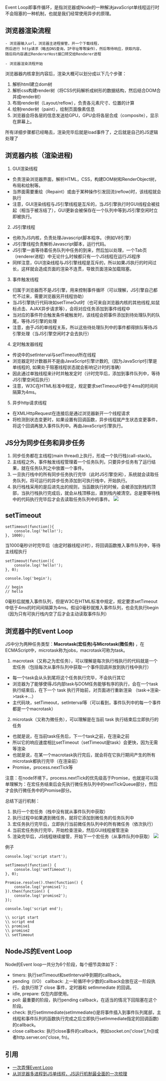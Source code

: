 Event Loop即事件循环，是指浏览器或Node的一种解决javaScript单线程运行时不会阻塞的一种机制，也就是我们经常使用异步的原理。

## 浏览器渲染流程
```
- 浏览器输入url，浏览器主进程接管，开一个下载线程，
然后进行 http请求（略去DNS查询，IP寻址等等操作），然后等待响应，获取内容，
随后将内容通过RendererHost接口转交给Renderer进程

- 浏览器渲染流程开始
```
浏览器器内核拿到内容后，渲染大概可以划分成以下几个步骤：
1. 解析html建立dom树
2. 解析css构建render树（将CSS代码解析成树形的数据结构，然后结合DOM合并成render树）
3. 布局render树（Layout/reflow），负责各元素尺寸、位置的计算
4. 绘制render树（paint），绘制页面像素信息
5. 浏览器会将各层的信息发送给GPU，GPU会将各层合成（composite），显示在屏幕上。

所有详细步骤都已经略去，渲染完毕后就是load事件了，之后就是自己的JS逻辑处理了

## 浏览器内核（渲染进程)
1. GUI渲染线程
* 负责渲染浏览器界面，解析HTML，CSS，构建DOM树和RenderObject树，布局和绘制等。
* 当界面需要重绘（Repaint）或由于某种操作引发回流(reflow)时，该线程就会执行
* 注意，GUI渲染线程与JS引擎线程是互斥的，当JS引擎执行时GUI线程会被挂起（相当于被冻结了），GUI更新会被保存在一个队列中等到JS引擎空闲时立即被执行。
2. JS引擎线程
* 也称为JS内核，负责处理Javascript脚本程序。（例如V8引擎）
* JS引擎线程负责解析Javascript脚本，运行代码。
* JS引擎一直等待着任务队列中任务的到来，然后加以处理，一个Tab页（renderer进程）中无论什么时候都只有一个JS线程在运行JS程序
* 同样注意，GUI渲染线程与JS引擎线程是互斥的，所以如果JS执行的时间过长，这样就会造成页面的渲染不连贯，导致页面渲染加载阻塞。
3. 事件触发线程
* 归属于浏览器而不是JS引擎，用来控制事件循环（可以理解，JS引擎自己都忙不过来，需要浏览器另开线程协助）
* 当JS引擎执行代码块如setTimeOut时（也可来自浏览器内核的其他线程,如鼠标点击、AJAX异步请求等），会将对应任务添加到事件线程中
* 当对应的事件符合触发条件被触发时，该线程会把事件添加到待处理队列的队尾，等待JS引擎的处理
* 注意，由于JS的单线程关系，所以这些待处理队列中的事件都得排队等待JS引擎处理（当JS引擎空闲时才会去执行）
4. 定时触发器线程
* 传说中的setInterval与setTimeout所在线程
* 浏览器定时计数器并不是由JavaScript引擎计数的,（因为JavaScript引擎是单线程的, 如果处于阻塞线程状态就会影响记计时的准确）
* 因此通过单独线程来计时并触发定时（计时完毕后，添加到事件队列中，等待JS引擎空闲后执行）
* 注意，W3C在HTML标准中规定，规定要求setTimeout中低于4ms的时间间隔算为4ms。
5. 异步http请求线程
* 在XMLHttpRequest在连接后是通过浏览器新开一个线程请求
* 将检测到状态变更时，如果设置有回调函数，异步线程就产生状态变更事件，将这个回调再放入事件队列中。再由JavaScript引擎执行。

## JS分为同步任务和异步任务
1. 同步任务都在主线程(main thread)上执行，形成一个执行栈(call-stack)。
2. 主线程之外，事件触发线程管理着一个任务队列，只要异步任务有了运行结果，就在任务队列之中放置一个事件。
3. 一旦执行栈中的所有同步任务执行完毕（此时JS引擎空闲），系统就会读取任务队列，将可运行的异步任务添加到可执行栈中，开始执行。
4.  执行栈栈采用的是后进先出的规则，当函数执行的时候，会被添加到栈的顶部，当执行栈执行完成后，就会从栈顶移出，直到栈内被清空。总是要等待栈中的代码执行完毕后才会去读取任务队列中的事件。
![](https://github.com/wangyuanfen/study-notes/blob/master/image/1563463752828.jpg?raw=true)

## setTimeout
```
setTimeout(function(){
    console.log('hello!');
}, 1000);
```
当1000毫秒计时完毕后（由定时器线程计时），将回调函数推入事件队列中，等待主线程执行
```
setTimeout(function(){
    console.log('hello!');
}, 0);

console.log('begin');

// begin
// hello
```
0毫秒后就推入事件队列，但是W3C在HTML标准中规定，规定要求setTimeout中低于4ms的时间间隔算为4ms。假设0毫秒就推入事件队列，也会先执行begin（因为只有可执行栈内空了后才会主动读取事件队列）

## 浏览器中的Event Loop
JS中分为两种任务类型：**Macrotask(宏任务)与Microtask(微任务)** ，在ECMAScript中，microtask称为jobs，macrotask可称为task。

1. macrotask（又称之为宏任务），可以理解是每次执行栈执行的代码就是一个宏任务（包括每次从事件队列中获取一个事件回调并放到执行栈中执行）
* 每一个task会从头到尾将这个任务执行完毕，不会执行其它
* 浏览器为了能够使得JS内部task与DOM任务能够有序的执行，会在一个task执行结束后，在下一个 task 执行开始前，对页面进行重新渲染
（task->渲染->task->...）
* 主代码块，setTimeout，setInterval等（可以看到，事件队列中的每一个事件都是一个macrotask）
2. microtask（又称为微任务），可以理解是在当前 task 执行结束后立即执行的任务
* 也就是说，在当前task任务后，下一个task之前，在渲染之前
* 所以它的响应速度相比setTimeout（setTimeout是task）会更快，因为无需等渲染
* 也就是说，在某一个macrotask执行完后，就会将在它执行期间产生的所有microtask都执行完毕（在渲染前）
* Promise，process.nextTick等

注意：在node环境下，process.nextTick的优先级高于Promise，也就是可以简单理解为：在宏任务结束后会先执行微任务队列中的nextTickQueue部分，然后才会执行微任务中的Promise部分。

总结下运行机制：
1. 执行一个宏任务（栈中没有就从事件队列中获取）
2. 执行过程中如果遇到微任务，就将它添加到微任务的任务队列中
3. 宏任务执行完毕后，立即执行当前微任务队列中的所有微任务（依次执行）
4. 当前宏任务执行完毕，开始检查渲染，然后GUI线程接管渲染
5. 渲染完毕后，JS线程继续接管，开始下一个宏任务（从事件队列中获取）
![](https://github.com/wangyuanfen/study-notes/blob/master/image/1563464666560.jpg?raw=true)

例子
```
console.log('script start');

setTimeout(function() {
    console.log('setTimeout');
}, 0);

Promise.resolve().then(function() {
    console.log('promise1');
}).then(function() {
    console.log('promise2');
});

console.log('script end');

\\ script start
\\ script end
\\ promise1
\\ promise2
\\ setTimeout
```
## NodeJS的Event Loop
Node的Event loop一共分为6个阶段，每个细节具体如下：
* timers: 执行setTimeout和setInterval中到期的callback。
* pending（I/O） callback: 上一轮循环中少数的callback会放在这一阶段执行，会执行除了 close 事件，定时器和 setImmediate 的回调。
* idle, prepare: 仅在内部使用。
* poll: 最重要的阶段，执行pending callback，在适当的情况下回阻塞在这个阶段。
* check: 执行setImmediate(setImmediate()是将事件插入到事件队列尾部，主线程和事件队列的函数执行完成之后立即执行setImmediate指定的回调函数)的callback。
* close callbacks: 执行close事件的callback，例如socket.on('close'[,fn])或者http.server.on('close, fn)。

## 引用
* [一次弄懂Event Loop](https://juejin.im/post/5c3d8956e51d4511dc72c200)
* [从浏览器多进程到JS单线程，JS运行机制最全面的一次梳理](https://juejin.im/post/5a6547d0f265da3e283a1df7)
